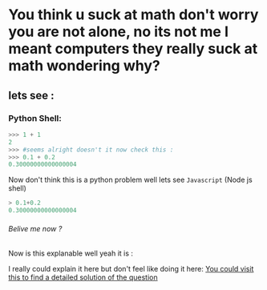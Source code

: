 # You think u suck at math don't worry you are not alone, no its not me I meant computers they really suck at math wondering why?  

## lets see :

### Python Shell:

```py
>>> 1 + 1
2
>>> #seems alright doesn't it now check this :
>>> 0.1 + 0.2
0.30000000000000004
```
Now don't think this is a python problem well lets see `Javascript` (Node js shell)

```js
> 0.1+0.2
0.30000000000000004
```

###### Belive me now ?

Now is this explanable well yeah it is : 

I really could explain it here but don't feel like doing it here:
<a href='https://techtalkbook.com/why-0-1-0-2-does-not-equal-0-3/#:~:text=The%20computer%20uses%20base%2D2,%2D10%20floating%2Dpoint%20numbers.&text=So%20computers%20can%20not%20accurately,uses%20binary%20floating%2Dpoint%20format.'>You could visit this to find a detailed solution of the question</a>
